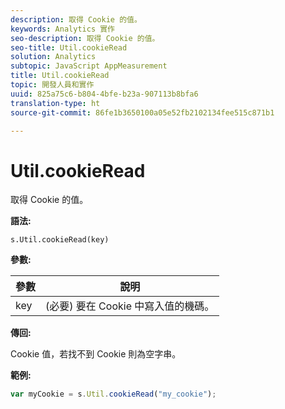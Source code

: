 ```yaml
---
description: 取得 Cookie 的值。
keywords: Analytics 實作
seo-description: 取得 Cookie 的值。
seo-title: Util.cookieRead
solution: Analytics
subtopic: JavaScript AppMeasurement
title: Util.cookieRead
topic: 開發人員和實作
uuid: 825a75c6-b804-4bfe-b23a-907113b8bfa6
translation-type: ht
source-git-commit: 86fe1b3650100a05e52fb2102134fee515c871b1

---
```



# Util.cookieRead

取得 Cookie 的值。

**語法:**

```
s.Util.cookieRead(key)
```

**參數:**

| 參數 | 說明 |
|---|---|
| key | (必要) 要在 Cookie 中寫入值的機碼。 |

**傳回:**

Cookie 值，若找不到 Cookie 則為空字串。

**範例:**

```js
var myCookie = s.Util.cookieRead("my_cookie");
```


